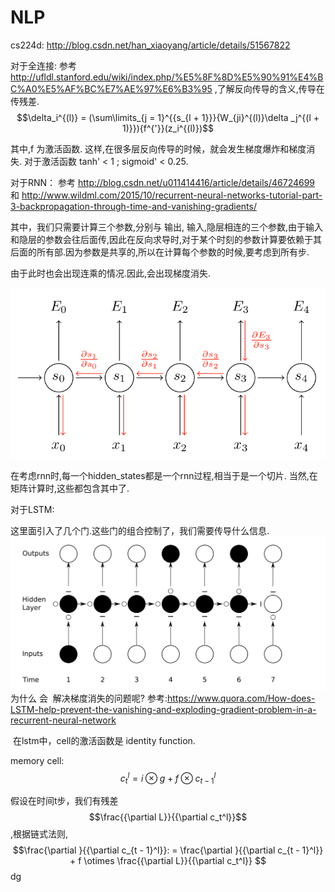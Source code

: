 # NLP

cs224d: http://blog.csdn.net/han_xiaoyang/article/details/51567822
	
对于全连接:
参考 http://ufldl.stanford.edu/wiki/index.php/%E5%8F%8D%E5%90%91%E4%BC%A0%E5%AF%BC%E7%AE%97%E6%B3%95 ,了解反向传导的含义,传导在传残差.
$$\delta_i^{(l)} = (\sum\limits_{j = 1}^{{s_{l + 1}}}{W_{ji}^{(l)}\delta _j^{(l + 1)}}){f^{'}}(z_i^{(l)})$$

其中,f 为激活函数. 这样,在很多层反向传导的时候，就会发生梯度爆炸和梯度消失. 对于激活函数 tanh' < 1 ; sigmoid' < 0.25.

对于RNN：
参考 http://blog.csdn.net/u011414416/article/details/46724699 和 http://www.wildml.com/2015/10/recurrent-neural-networks-tutorial-part-3-backpropagation-through-time-and-vanishing-gradients/

其中，我们只需要计算三个参数,分别与 输出, 输入,隐层相连的三个参数,由于输入和隐层的参数会往后面传,因此在反向求导时,对于某个时刻的参数计算要依赖于其后面的所有部.因为参数是共享的,所以在计算每个参数的时候,要考虑到所有步.

由于此时也会出现连乘的情况.因此,会出现梯度消失.

 ![image](https://github.com/cuixue/NLP/blob/master/RNN.png)
 
 在考虑rnn时,每一个hidden_states都是一个rnn过程,相当于是一个切片. 当然,在矩阵计算时,这些都包含其中了.
 
 对于LSTM:
 
 这里面引入了几个门.这些门的组合控制了，我们需要传导什么信息.
  ![image](https://github.com/cuixue/NLP/blob/master/gates.png)
 为什么 会
  解决梯度消失的问题呢? 参考:https://www.quora.com/How-does-LSTM-help-prevent-the-vanishing-and-exploding-gradient-problem-in-a-recurrent-neural-network
  
  在lstm中，cell的激活函数是 identity function.
  
 memory cell:
$$c_t^l = i \otimes g + f \otimes c_{t - 1}^l$$

假设在时间t步，我们有残差$$\frac{{\partial L}}{{\partial c_t^l}}$$,根据链式法则,
$$\frac{\partial }{{\partial c_{t - 1}^l}}: = \frac{\partial }{{\partial c_{t - 1}^l}} + f \otimes \frac{{\partial L}}{{\partial c_t^l}}
$$
dg







